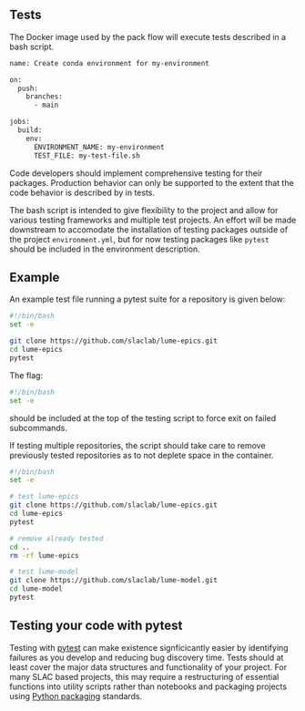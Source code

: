 ## Tests
The Docker image used by the pack flow will execute tests described in a bash script. 
```bash
name: Create conda environment for my-environment

on:
  push:
    branches:
      - main

jobs:
  build:
    env:
      ENVIRONMENT_NAME: my-environment
      TEST_FILE: my-test-file.sh
```
Code developers should implement comprehensive testing for their packages. Production behavior can only be supported to the extent that the code behavior is described by in tests.

The bash script is intended to give flexibility to the project and allow for various testing frameworks and multiple test projects. An effort will be made downstream to accomodate the installation of testing packages outside of the project `environment.yml`, but for now testing packages like `pytest` should be included in the environment description.


## Example

An example test file running a pytest suite for a repository is given below:

```bash
#!/bin/bash
set -e

git clone https://github.com/slaclab/lume-epics.git
cd lume-epics
pytest
```

The flag:

```bash
#!/bin/bash
set -e
```
should be included at the top of the testing script to force exit on failed subcommands.


If testing multiple repositories, the script should take care to remove previously tested repositories as to not deplete space in the container.


```bash
#!/bin/bash
set -e

# test lume-epics
git clone https://github.com/slaclab/lume-epics.git
cd lume-epics
pytest

# remove already tested
cd ..
rm -rf lume-epics

# test lume-model
git clone https://github.com/slaclab/lume-model.git
cd lume-model
pytest
```

## Testing your code with pytest
Testing with [pytest](https://docs.pytest.org/en/6.2.x/) can make  existence signficicantly easier by identifying failures as you develop and reducing bug discovery time. Tests should at least cover the major data structures and functionality of your project. For many SLAC based projects, this may require a restructuring of essential functions into utility scripts rather than notebooks and packaging projects using [Python packaging](https://packaging.python.org/tutorials/packaging-projects/) standards.